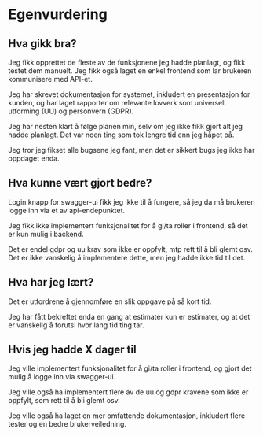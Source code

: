 # Egenvurdering

## Hva gikk bra?

Jeg fikk opprettet de fleste av de funksjonene jeg hadde planlagt, og fikk testet dem manuelt. Jeg fikk også laget en enkel frontend som lar brukeren kommunisere med API-et.

Jeg har skrevet dokumentasjon for systemet, inkludert en presentasjon for kunden, og har laget rapporter om relevante lovverk som universell utforming (UU) og personvern (GDPR).

Jeg har nesten klart å følge planen min, selv om jeg ikke fikk gjort alt jeg hadde planlagt. Det var noen ting som tok lengre tid enn jeg håpet på.

Jeg tror jeg fikset alle bugsene jeg fant, men det er sikkert bugs jeg ikke har oppdaget enda.

## Hva kunne vært gjort bedre?

Login knapp for swagger-ui fikk jeg ikke til å fungere, så jeg da må brukeren logge inn via et av api-endepunktet.

Jeg fikk ikke implementert funksjonalitet for å gi/ta roller i frontend, så det er kun mulig i backend.

Det er endel gdpr og uu krav som ikke er oppfylt, mtp rett til å bli glemt osv. Det er ikke vanskelig å implementere dette, men jeg hadde ikke tid til det.

## Hva har jeg lært?

Det er utfordrene å gjennomføre en slik oppgave på så kort tid.

Jeg har fått bekreftet enda en gang at estimater kun er estimater, og at det er vanskelig å forutsi hvor lang tid ting tar.

## Hvis jeg hadde X dager til

Jeg ville implementert funksjonalitet for å gi/ta roller i frontend, og gjort det mulig å logge inn via swagger-ui.

Jeg ville også ha implementert flere av de uu og gdpr kravene som ikke er oppfylt, som rett til å bli glemt osv.

Jeg ville også ha laget en mer omfattende dokumentasjon, inkludert flere tester og en bedre brukerveiledning.
